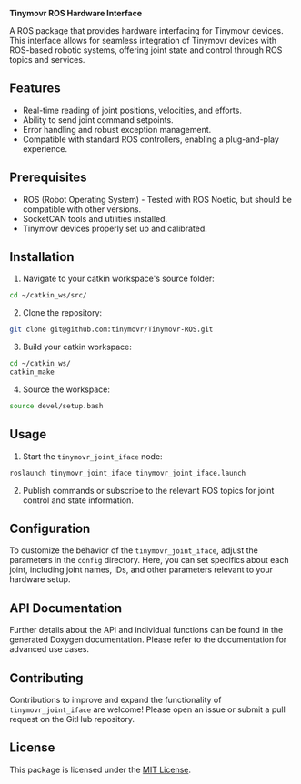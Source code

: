 __Tinymovr ROS Hardware Interface__

A ROS package that provides hardware interfacing for Tinymovr devices. This interface allows for seamless integration of Tinymovr devices with ROS-based robotic systems, offering joint state and control through ROS topics and services.

## Features
- Real-time reading of joint positions, velocities, and efforts.
- Ability to send joint command setpoints.
- Error handling and robust exception management.
- Compatible with standard ROS controllers, enabling a plug-and-play experience.

## Prerequisites

- ROS (Robot Operating System) - Tested with ROS Noetic, but should be compatible with other versions.
- SocketCAN tools and utilities installed.
- Tinymovr devices properly set up and calibrated.

## Installation

1. Navigate to your catkin workspace's source folder:

```bash
cd ~/catkin_ws/src/
```

2. Clone the repository:

```bash
git clone git@github.com:tinymovr/Tinymovr-ROS.git
```

3. Build your catkin workspace:

```bash
cd ~/catkin_ws/
catkin_make
```

4. Source the workspace:

```bash
source devel/setup.bash
```

## Usage

1. Start the `tinymovr_joint_iface` node:

```bash
roslaunch tinymovr_joint_iface tinymovr_joint_iface.launch
```

2. Publish commands or subscribe to the relevant ROS topics for joint control and state information.

## Configuration

To customize the behavior of the `tinymovr_joint_iface`, adjust the parameters in the `config` directory. Here, you can set specifics about each joint, including joint names, IDs, and other parameters relevant to your hardware setup.

## API Documentation

Further details about the API and individual functions can be found in the generated Doxygen documentation. Please refer to the documentation for advanced use cases.

## Contributing

Contributions to improve and expand the functionality of `tinymovr_joint_iface` are welcome! Please open an issue or submit a pull request on the GitHub repository.

## License

This package is licensed under the [MIT License](LICENSE).
